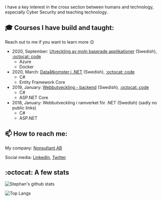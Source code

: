 I have a key interest in the cross section between humans and technology, especially Cyber Security and teaching technology.

## :mortar_board: Courses I have build and taught:

Reach out to me if you want to learn more :wink:

- 2020, September: [Utveckling av moln baserade applikationer](https://pgbsnh19.github.io/molnapplikationer/) (Swedish), [:octocat: code](https://github.com/PGBSNH19/molnapplikationer)
  - Azure
  - Docker
- 2020, March: [Dataåtkomster i .NET](https://pgbsnh19.github.io/dataatkomst/) (Swedish), [:octocat: code](https://github.com/PGBSNH19/dataatkomst)
  - C#
  - Entity Framework Core
- 2019, January: [Webbutveckling - backend](https://pgbfdh18.github.io/webbutveckling-backend/) (Swedish), [:octocat: code](https://github.com/PGBFDH18/webbutveckling-backend)
  - C#
  - ASP.NET Core
- 2018, January: Webbutveckling i ramverket för .NET (Swedish) (sadly no public links)
  - C#
  - ASP.NET

## :mailbox: How to reach me:

My company: [Nonsultant AB](https://nonsultant.com)

Social media: [LinkedIn](https://www.linkedin.com/in/skjohansen/), [Twitter](https://twitter.com/skjohansen)

## :octocat: A few stats
![Stephan's github stats](https://github-readme-stats.vercel.app/api?username=skjohansen)

![Top Langs](https://github-readme-stats.vercel.app/api/top-langs/?username=skjohansen&layout=compact)

<!--
**skjohansen/skjohansen** is a ✨ _special_ ✨ repository because its `README.md` (this file) appears on your GitHub profile.

Here are some ideas to get you started:

- 🔭 I’m currently working on ...
- 🌱 I’m currently learning ...
- 👯 I’m looking to collaborate on ...
- 🤔 I’m looking for help with ...
- 💬 Ask me about ...
- 📫 How to reach me: ...
- 😄 Pronouns: ...
- ⚡ Fun fact: ...
-->
